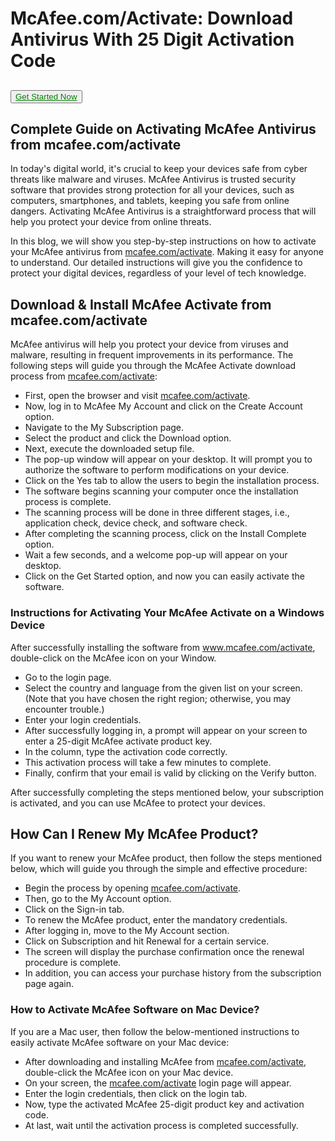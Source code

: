# McAfee.com/Activate: Download Antivirus With 25 Digit Activation Code

## <button><a href="https://www.mcafee.com/consumer/en-in/ipz/r2d/flows/retailredemption.html" style="color:green; align:center;">Get Started Now</a></button>

## Complete Guide on Activating McAfee Antivirus from mcafee.com/activate
In today's digital world, it's crucial to keep your devices safe from cyber threats like malware and viruses. McAfee Antivirus is trusted security software that provides strong protection for all your devices, such as computers, smartphones, and tablets, keeping you safe from online dangers. Activating McAfee Antivirus is a straightforward process that will help you protect your device from online threats. 

In this blog, we will show you step-by-step instructions on how to activate your McAfee antivirus from <a href="https://mcafeecomactivat.github.io/">mcafee.com/activate</a>. Making it easy for anyone to understand. Our detailed instructions will give you the confidence to protect your digital devices, regardless of your level of tech knowledge. 

## Download & Install McAfee Activate from mcafee.com/activate 
McAfee antivirus will help you protect your device from viruses and malware, resulting in frequent improvements in its performance. The following steps will guide you through the McAfee Activate download process from <a href="https://mcafeecomactivat.github.io/">mcafee.com/activate</a>:
<ul><li>First, open the browser and visit <a href="https://mcafeecomactivat.github.io/">mcafee.com/activate</a>.</li>
<li>Now, log in to McAfee My Account and click on the Create Account option.</li>
<li>Navigate to the My Subscription page.</li>
<li>Select the product and click the Download option.</li>
<li>Next, execute the downloaded setup file.</li>
<li>The pop-up window will appear on your desktop. It will prompt you to authorize the software to perform modifications on your device.</li>
<li>Click on the Yes tab to allow the users to begin the installation process.</li>
<li>The software begins scanning your computer once the installation process is complete.</li>
<li>The scanning process will be done in three different stages, i.e., application check, device check, and software check.</li>
<li>After completing the scanning process, click on the Install Complete option.</li>
<li>Wait a few seconds, and a welcome pop-up will appear on your desktop.</li>
<li>Click on the Get Started option, and now you can easily activate the software.</li></ul>

### Instructions for Activating Your McAfee Activate on a Windows Device 
After successfully installing the software from www.mcafee.com/activate, double-click on the McAfee icon on your Window.
<ul><li>Go to the login page.</li>
<li>Select the country and language from the given list on your screen. (Note that you have chosen the right region; otherwise, you may encounter trouble.)</li>
<li>Enter your login credentials.</li>
<li>After successfully logging in, a prompt will appear on your screen to enter a 25-digit McAfee activate product key.</li>
<li>In the column, type the activation code correctly.</li>
<li>This activation process will take a few minutes to complete.</li>
<li>Finally, confirm that your email is valid by clicking on the Verify button.</li></ul> 

After successfully completing the steps mentioned below, your subscription is activated, and you can use McAfee to protect your devices. 

## How Can I Renew My McAfee Product?
If you want to renew your McAfee product, then follow the steps mentioned below, which will guide you through the simple and effective procedure: 
<ul><li>Begin the process by opening <a href="https://mcafee-comactivate.webflow.io/">mcafee.com/activate</a>.</li>
<li>Then, go to the My Account option.</li>
<li>Click on the Sign-in tab.</li>
<li>To renew the McAfee product, enter the mandatory credentials.</li>
<li>After logging in, move to the My Account section.</li>
<li>Click on Subscription and hit Renewal for a certain service.</li>
<li>The screen will display the purchase confirmation once the renewal procedure is complete.</li>
<li>In addition, you can access your purchase history from the subscription page again.</li></ul>

### How to Activate McAfee Software on Mac Device?
If you are a Mac user, then follow the below-mentioned instructions to easily activate McAfee software on your Mac device:
<ul><li>After downloading and installing McAfee from <a href="https://mcafee-comactivate.webflow.io/">mcafee.com/activate</a>, double-click the McAfee icon on your Mac device.</li>
<li>On your screen, the <a href="https://mcafeecomactivat.github.io/">mcafee.com/activate</a> login page will appear.</li>
<li>Enter the login credentials, then click on the login tab.</li>
<li>Now, type the activated McAfee 25-digit product key and activation code.</li>
<li>At last, wait until the activation process is completed successfully.</li></ul>
